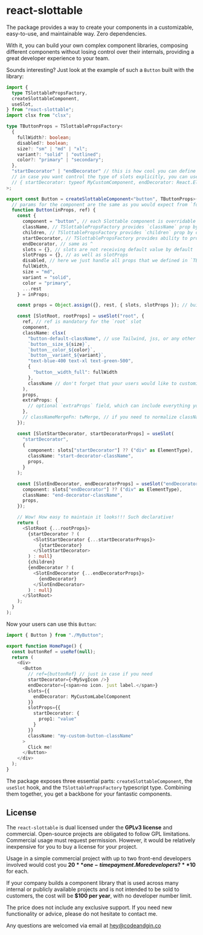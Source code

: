 # react-slottable

The package provides a way to create your components in a customizable, easy-to-use, and maintainable way. Zero dependencies. 

With it, you can build your own complex component libraries, composing different components without losing control over their internals, providing a great developer experience to your team.

Sounds interesting? Just look at the example of such a `Button` built with the library:

```typescript
import {
  type TSlottablePropsFactory,
  createSlottableComponent,
  useSlot,
} from "react-slottable";
import clsx from "clsx";

type TButtonProps = TSlottablePropsFactory<
  {
    fullWidth?: boolean;
    disabled?: boolean;
    size?: "sm" | "md" | "xl";
    variant?: "solid" | "outlined";
    color?: "primary" | "secondary";
  },
  "startDecorator" | "endDecorator" // this is how cool you can define your slots
  // in case you want control the type of slots explicitly, you can use an object:
  // { startDecorator: typeof MyCustomComponent, endDecorator: React.ElementType }
>;

export const Button = createSlottableComponent<"button", TButtonProps>(
  // params for the component are the same as you would expect from `forwardRef`
  function Button(inProps, ref) {
    const {
      component = "button", // each Slottable component is overridable by default using `component` prop, if you don't need - just Omit it
      className, // TSlottablePropsFactory provides `className` prop by default
      children, // TSlottablePropsFactory provides `children` prop by default
      startDecorator, // TSlottablePropsFactory provides ability to provide kind of `children` element for your slot
      endDecorator, // same as ^
      slots = {}, // slots are not receiving default value by default
      slotProps = {}, // as well as slotProps
      disabled, // here we just handle all props that we defined in `TButtonProps`
      fullWidth,
      size = "md",
      variant = "solid",
      color = "primary",
      ...rest
    } = inProps;

    const props = Object.assign({}, rest, { slots, slotProps }); // building a map with all important props for root slot and slot information

    const [SlotRoot, rootProps] = useSlot("root", {
      ref, // ref is mandatory for the `root` slot
      component,
      className: clsx(
        "button-default-className", // use Tailwind, jss, or any other styling solution you want
        `button__size_${size}`,
        `button__color_${color}`,
        `button__variant_${variant}`,
        "text-blue-400 text-xl text-green-500",
        {
          "button__width_full": fullWidth
        },
        className // don't forget that your users would like to customize this prop
      ),
      props,
      extraProps: {
        // optional `extraProps` field, which can include everything you want to send specifically to the slot component
      },
      // classNameMergeFn: twMerge, // if you need to normalize classNames you can pass a function reference
    });

    const [SlotStartDecorator, startDecoratorProps] = useSlot(
      "startDecorator",
      {
        component: slots["startDecorator"] ?? ("div" as ElementType),
        className: "start-decorator-className",
        props,
      }
    );

    const [SlotEndDecorator, endDecoratorProps] = useSlot("endDecorator", {
      component: slots["endDecorator"] ?? ("div" as ElementType),
      className: "end-decorator-className",
      props,
    });

    // Wow! How easy to maintain it looks!!! Such declarative!
    return (
      <SlotRoot {...rootProps}>
        {startDecorator ? (
          <SlotStartDecorator {...startDecoratorProps}>
            {startDecorator}
          </SlotStartDecorator>
        ) : null}
        {children}
        {endDecorator ? (
          <SlotEndDecorator {...endDecoratorProps}>
            {endDecorator}
          </SlotEndDecorator>
        ) : null}
      </SlotRoot>
    );
  }
);
```

Now your users can use this `Button`:

```typescript
import { Button } from "./MyButton";

export function HomePage() {
  const buttonRef = useRef(null);
  return (
    <div>
      <Button
        // ref={buttonRef} // just in case if you need
        startDecorator={<MySvgIcon />}
        endDecorator={<span>no icon. just label.</span>}
        slots={{
          endDecorator: MyCustomLabelComponent
        }}
        slotProps={{
          startDecorator: {
            prop1: "value"
          }
        }}
        className: "my-custom-button-className"
      >
        Click me!
      </Button>
    </div>
  );
}
```

The package exposes three essential parts: `createSlottableComponent`, the `useSlot` hook, and the `TSlottablePropsFactory` typescript type. Combining them together, you get a backbone for your fantastic components.

## License

The `react-slottable` is dual licensed under the **GPLv3 license** and commercial. Open-source projects are obligated to follow GPL limitations. Commercial usage must request permission. However, it would be relatively inexpensive for you to buy a license for your project.

Usage in a simple commercial project with up to two front-end developers involved would cost you **$20** one-time payment. More developers? **$10** for each.

If your company builds a component library that is used across many internal or publicly available projects and is not intended to be sold to customers, the cost will be **$100 per year**, with no developer number limit.

The price does not include any exclusive support. If you need new functionality or advice, please do not hesitate to contact me.

Any questions are welcomed via email at [hey@codeandgin.co](mailto:hey@codeandgin.co)

